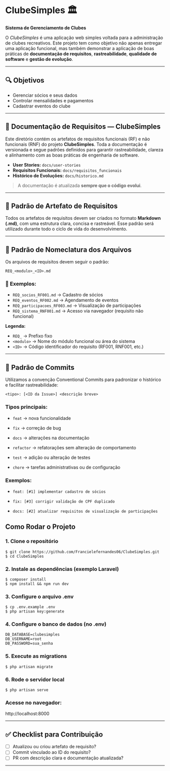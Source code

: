 # ClubeSimples 🏛️

**Sistema de Gerenciamento de Clubes**

O *ClubeSimples* é uma aplicação web simples voltada para a administração de clubes recreativos. Este projeto tem como objetivo não apenas entregar uma aplicação funcional, mas também demonstrar a aplicação de boas práticas de **documentação de requisitos**, **rastreabilidade**, **qualidade de software** e **gestão de evolução**.

---

## 🔍 Objetivos

- Gerenciar sócios e seus dados
- Controlar mensalidades e pagamentos
- Cadastrar eventos do clube

---

## 📄 Documentação de Requisitos — ClubeSimples

Este diretório contém os artefatos de requisitos funcionais (RF) e não funcionais (RNF) do projeto **ClubeSimples**. Toda a documentação é versionada e segue padrões definidos para garantir rastreabilidade, clareza e alinhamento com as boas práticas de engenharia de software.


- **User Stories:** `docs/user-stories`
- **Requisitos Funcionais:** `docs/requisitos_funcionais`
- **Histórico de Evoluções:** `docs/historico.md`

> A documentação é atualizada **sempre que o código evolui**.

---

## 🧾 Padrão de Artefato de Requisitos

Todos os artefatos de requisitos devem ser criados no formato **Markdown (.md)**, com uma estrutura clara, concisa e rastreável. Esse padrão será utilizado durante todo o ciclo de vida do desenvolvimento.

---

## 🧾 Padrão de Nomeclatura dos Arquivos

Os arquivos de requisitos devem seguir o padrão:

`REQ_<modulo>_<ID>.md`


### 📌 Exemplos:

- `REQ_socios_RF001.md` → Cadastro de sócios  
- `REQ_eventos_RF002.md` → Agendamento de eventos  
- `REQ_participacoes_RF003.md` → Visualização de participações  
- `REQ_sistema_RNF001.md` → Acesso via navegador (requisito não funcional)

**Legenda:**
- `REQ_` → Prefixo fixo
- `<modulo>` → Nome do módulo funcional ou área do sistema
- `<ID>` → Código identificador do requisito (RF001, RNF001, etc.)

---

## 🧾 Padrão de Commits

Utilizamos a convenção Conventional Commits para padronizar o histórico e facilitar rastreabilidade:


`<tipo>: [<ID da Issue>] <descrição breve>`

### Tipos principais:
- `feat` → nova funcionalidade

- `fix` → correção de bug

- `docs` → alterações na documentação

- `refactor` → refatorações sem alteração de comportamento

- `test` → adição ou alteração de testes

- `chore` → tarefas administrativas ou de configuração

### Exemplos:

- `feat: [#1] implementar cadastro de sócios`

- `fix: [#3] corrigir validação de CPF duplicado`

- `docs: [#2] atualizar requisitos de visualização de participações`

## Como Rodar o Projeto

### 1. Clone o repositório
```
$ git clone https://github.com/Francielefernandes06/ClubeSimples.git
$ cd ClubeSimples
```

### 2. Instale as dependências (exemplo Laravel)

```
$ composer install
$ npm install && npm run dev
```

### 3. Configure o arquivo .env
```
$ cp .env.example .env
$ php artisan key:generate
```

### 4. Configure o banco de dados (no .env)
````
DB_DATABASE=clubesimples
DB_USERNAME=root
DB_PASSWORD=sua_senha
````

### 5. Execute as migrations
```
$ php artisan migrate
```

### 6. Rode o servidor local
```
$ php artisan serve
```

### Acesse no navegador:
http://localhost:8000

---

## ✅ Checklist para Contribuição

- [ ] Atualizou ou criou artefato de requisito?
- [ ] Commit vinculado ao ID do requisito?
- [ ] PR com descrição clara e documentação atualizada?

---
